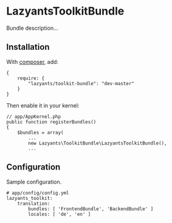 LazyantsToolkitBundle
=====================

Bundle description...

Installation
------------

With [composer](http://packagist.org), add:

    {
        require: {
            "lazyants/toolkit-bundle": "dev-master"
        }
    }

Then enable it in your kernel:

    // app/AppKernel.php
    public function registerBundles()
    {
        $bundles = array(
            ...
            new Lazyants\ToolkitBundle\LazyantsToolkitBundle(),
            ...

Configuration
-------------

Sample configuration.

    # app/config/config.yml
    lazyants_toolkit:
        translation:
            bundles: [ 'FrontendBundle', 'BackendBundle' ]
            locales: [ 'de', 'en' ]

